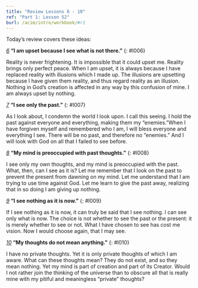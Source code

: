 ```yaml
---
title: "Review Lessons 6 - 10"
ref: "Part 1: Lesson 52"
burl: /acim/intro/workbook/#r1
---
```


Today’s review covers these ideas:

[*6*](/acim/workbook/l006/?r=1) **“I am upset because I see what is not there.”**
{: #l006}

Reality is never frightening. It is impossible that it could upset me.
Reality brings only perfect peace. When I am upset, it is always because
I have replaced reality with illusions which I made up. The illusions
are upsetting because I have given them reality, and thus regard reality
as an illusion. Nothing in God’s creation is affected in any way by this
confusion of mine. I am always upset by nothing.

[*7*](/acim/workbook/l007/?r=1) **“I see only the past.”**
{: #l007}

As I look about, I condemn the world I look upon. I call this seeing. I
hold the past against everyone and everything, making them my
“enemies.”When I have forgiven myself and remembered who I am, I will
bless everyone and everything I see. There will be no past, and
therefore no “enemies.” And I will look with God on all that I failed to
see before.

[*8*](/acim/workbook/l008/?r=1) **“My mind is preoccupied with past thoughts.”**
{: #l008}

I see only my own thoughts, and my mind is preoccupied with the past.
What, then, can I see as it is? Let me remember that I look on the past
to prevent the present from dawning on my mind. Let me understand that I
am trying to use time against God. Let me learn to give the past away,
realizing that in so doing I am giving up nothing.

[*9*](/acim/workbook/l009/?r=1) **“I see nothing as it is now.”**
{: #l009}

If I see nothing as it is now, it can truly be said that I see nothing.
I can see only what is now. The choice is not whether to see the past or
the present: it is merely whether to see or not. What I have chosen to
see has cost me vision. Now I would choose again, that I may see.

[*10*](/acim/workbook/l010/?r=1) **“My thoughts do not mean anything.”**
{: #l010}

I have no private thoughts. Yet it is only private thoughts of which I am
aware. What can these thoughts mean? They do not exist, and so they mean
nothing. Yet my mind is part of creation and part of its Creator. Would I
not rather join the thinking of the universe than to obscure all that is
really mine with my pitiful and meaningless “private” thoughts?

